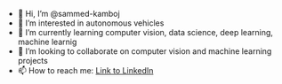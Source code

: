 - 👋 Hi, I’m @sammed-kamboj
- 👀 I’m interested in autonomous vehicles
- 🌱 I’m currently learning computer vision, data science, deep learning, machine learnig
- 💞️ I’m looking to collaborate on computer vision and machine learning projects
- 📫 How to reach me: [Link to LinkedIn](https://www.linkedin.com/in/sammed-kamboj/)

<!---
sammed-kamboj/sammed-kamboj is a ✨ special ✨ repository because its `README.md` (this file) appears on your GitHub profile.
You can click the Preview link to take a look at your changes.
--->

